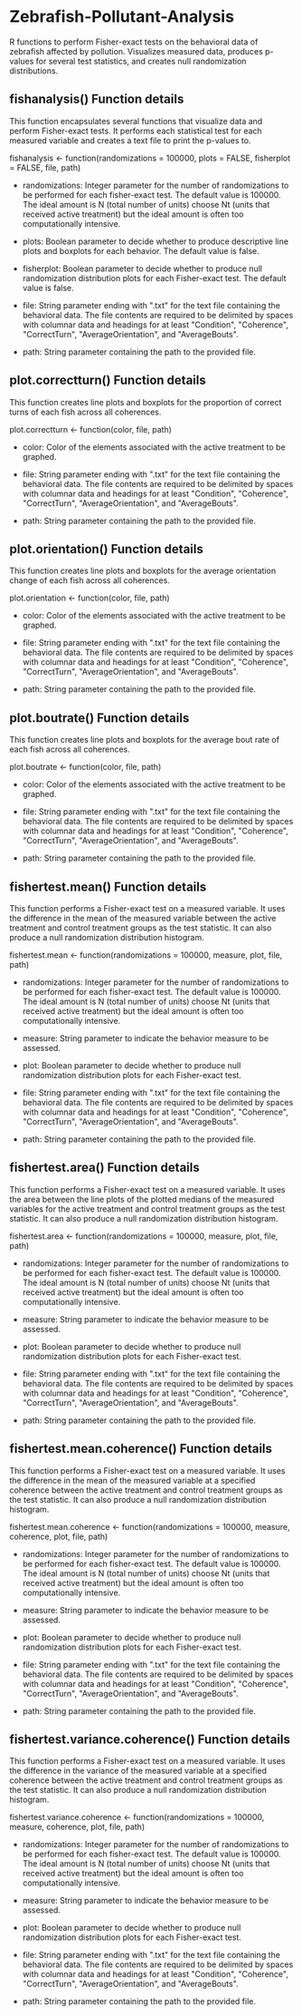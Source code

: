 # Zebrafish-Pollutant-Analysis
R functions to perform Fisher-exact tests on the behavioral data of zebrafish affected by pollution. Visualizes measured data, produces p-values for several test statistics, and creates null randomization distributions.

## fishanalysis() Function details
This function encapsulates several functions that visualize data and perform Fisher-exact tests. It performs each statistical test for each measured variable and creates a text file to print the p-values to.

fishanalysis <- function(randomizations = 100000, plots = FALSE, fisherplot = FALSE, file, path)

- randomizations: Integer parameter for the number of randomizations to be performed for each fisher-exact test. The default value is 100000. The ideal amount is N (total number of units) choose Nt (units that received active treatment) but the ideal amount is often too computationally intensive.

- plots: Boolean parameter to decide whether to produce descriptive line plots and boxplots for each behavior. The default value is false.

- fisherplot: Boolean parameter to decide whether to produce null randomization distribution plots for each Fisher-exact test. The default value is false.

- file: String parameter ending with ".txt" for the text file containing the behavioral data. The file contents are required to be delimited by spaces with columnar data and headings for at least "Condition", "Coherence", "CorrectTurn", "AverageOrientation", and "AverageBouts". 

- path: String parameter containing the path to the provided file.

## plot.correctturn() Function details
This function creates line plots and boxplots for the proportion of correct turns of each fish across all coherences.

plot.correctturn <- function(color, file, path) 

- color: Color of the elements associated with the active treatment to be graphed.

- file: String parameter ending with ".txt" for the text file containing the behavioral data. The file contents are required to be delimited by spaces with columnar data and headings for at least "Condition", "Coherence", "CorrectTurn", "AverageOrientation", and "AverageBouts". 

- path: String parameter containing the path to the provided file.

## plot.orientation() Function details
This function creates line plots and boxplots for the average orientation change of each fish across all coherences.

plot.orientation <- function(color, file, path) 

- color: Color of the elements associated with the active treatment to be graphed.

- file: String parameter ending with ".txt" for the text file containing the behavioral data. The file contents are required to be delimited by spaces with columnar data and headings for at least "Condition", "Coherence", "CorrectTurn", "AverageOrientation", and "AverageBouts". 

- path: String parameter containing the path to the provided file.

## plot.boutrate() Function details
This function creates line plots and boxplots for the average bout rate of each fish across all coherences.

plot.boutrate <- function(color, file, path) 

- color: Color of the elements associated with the active treatment to be graphed.

- file: String parameter ending with ".txt" for the text file containing the behavioral data. The file contents are required to be delimited by spaces with columnar data and headings for at least "Condition", "Coherence", "CorrectTurn", "AverageOrientation", and "AverageBouts". 

- path: String parameter containing the path to the provided file.

## fishertest.mean() Function details
This function performs a Fisher-exact test on a measured variable. It uses the difference in the mean of the measured variable between the active treatment and control treatment groups as the test statistic. It can also produce a null randomization distribution histogram.

fishertest.mean <- function(randomizations = 100000, measure, plot, file, path)

- randomizations: Integer parameter for the number of randomizations to be performed for each fisher-exact test. The default value is 100000. The ideal amount is N (total number of units) choose Nt (units that received active treatment) but the ideal amount is often too computationally intensive.

- measure: String parameter to indicate the behavior measure to be assessed.

- plot: Boolean parameter to decide whether to produce null randomization distribution plots for each Fisher-exact test.

- file: String parameter ending with ".txt" for the text file containing the behavioral data. The file contents are required to be delimited by spaces with columnar data and headings for at least "Condition", "Coherence", "CorrectTurn", "AverageOrientation", and "AverageBouts". 

- path: String parameter containing the path to the provided file.

## fishertest.area() Function details
This function performs a Fisher-exact test on a measured variable. It uses the area between the line plots of the plotted medians of the measured variables for the active treatment and control treatment groups as the test statistic. It can also produce a null randomization distribution histogram.

fishertest.area <- function(randomizations = 100000, measure, plot, file, path)

- randomizations: Integer parameter for the number of randomizations to be performed for each fisher-exact test. The default value is 100000. The ideal amount is N (total number of units) choose Nt (units that received active treatment) but the ideal amount is often too computationally intensive.

- measure: String parameter to indicate the behavior measure to be assessed.

- plot: Boolean parameter to decide whether to produce null randomization distribution plots for each Fisher-exact test.

- file: String parameter ending with ".txt" for the text file containing the behavioral data. The file contents are required to be delimited by spaces with columnar data and headings for at least "Condition", "Coherence", "CorrectTurn", "AverageOrientation", and "AverageBouts". 

- path: String parameter containing the path to the provided file.

## fishertest.mean.coherence() Function details
This function performs a Fisher-exact test on a measured variable. It uses the difference in the mean of the measured variable at a specified coherence between the active treatment and control treatment groups as the test statistic. It can also produce a null randomization distribution histogram.

fishertest.mean.coherence <- function(randomizations = 100000, measure, coherence, plot, file, path)

- randomizations: Integer parameter for the number of randomizations to be performed for each fisher-exact test. The default value is 100000. The ideal amount is N (total number of units) choose Nt (units that received active treatment) but the ideal amount is often too computationally intensive.

- measure: String parameter to indicate the behavior measure to be assessed.

- plot: Boolean parameter to decide whether to produce null randomization distribution plots for each Fisher-exact test.

- file: String parameter ending with ".txt" for the text file containing the behavioral data. The file contents are required to be delimited by spaces with columnar data and headings for at least "Condition", "Coherence", "CorrectTurn", "AverageOrientation", and "AverageBouts". 

- path: String parameter containing the path to the provided file.

## fishertest.variance.coherence() Function details
This function performs a Fisher-exact test on a measured variable. It uses the difference in the variance of the measured variable at a specified coherence between the active treatment and control treatment groups as the test statistic. It can also produce a null randomization distribution histogram.

fishertest.variance.coherence <- function(randomizations = 100000, measure, coherence, plot, file, path)

- randomizations: Integer parameter for the number of randomizations to be performed for each fisher-exact test. The default value is 100000. The ideal amount is N (total number of units) choose Nt (units that received active treatment) but the ideal amount is often too computationally intensive.

- measure: String parameter to indicate the behavior measure to be assessed.

- plot: Boolean parameter to decide whether to produce null randomization distribution plots for each Fisher-exact test.

- file: String parameter ending with ".txt" for the text file containing the behavioral data. The file contents are required to be delimited by spaces with columnar data and headings for at least "Condition", "Coherence", "CorrectTurn", "AverageOrientation", and "AverageBouts". 

- path: String parameter containing the path to the provided file.
